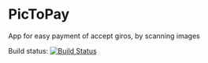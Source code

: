 # PicToPay
App for easy payment of accept giros, by scanning images

Build status:
[![Build Status](https://travis-ci.org/scala-academy/PicToPay.svg?branch=master)](https://travis-ci.org/scala-academy/PicToPay)
